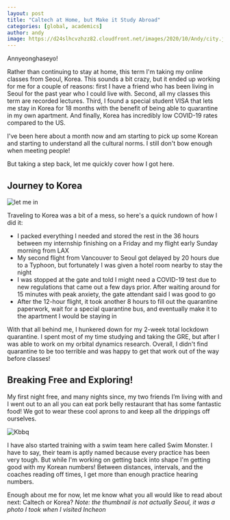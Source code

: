 ```yaml
---
layout: post
title: "Caltech at Home, but Make it Study Abroad" 
categories: [global, academics]
author: andy
image: https://d24slhcvzhzz82.cloudfront.net/images/2020/10/Andy/city.jpg
---
```



Annyeonghaseyo! 

Rather than continuing to stay at home, this term I'm taking my online classes from Seoul, Korea. This sounds a bit crazy, but it ended up working for me for a couple of reasons: first I have a friend who has been living in Seoul for the past year who I could live with. Second, all my classes this term are recorded lectures. Third, I found a special student VISA that lets me stay in Korea for 18 months with the benefit of being able to quarantine in my own apartment. And finally, Korea has incredibly low COVID-19 rates compared to the US.  

I've been here about a month now and am starting to pick up some Korean and starting to understand all the cultural norms. I still don't bow enough when meeting people! 

But taking a step back, let me quickly cover how I got here. 

## Journey to Korea

![ let me in ](https://d24slhcvzhzz82.cloudfront.net/images/2020/10/Andy/let+me+in.png)

Traveling to Korea was a bit of a mess, so here's a quick rundown of how I did it:
* I packed everything I needed and stored the rest in the 36 hours between my internship finishing on a Friday and my flight early Sunday morning from LAX
* My second flight from Vancouver to Seoul got delayed by 20 hours due to a Typhoon, but fortunately I was given a hotel room nearby to stay the night
* I was stopped at the gate and told I might need a COVID-19  test due to new regulations that came out a few days prior. After waiting around for 15 minutes with peak anxiety, the gate attendant said I was good to go
* After the 12-hour flight, it took another 8 hours to fill out the quarantine paperwork, wait for a special quarantine bus, and eventually make it to the apartment I would be staying in

With that all behind me, I hunkered down  for my 2-week total lockdown quarantine. I spent most of my time studying and taking the GRE, but after I was able to work on my orbital dynamics research. Overall, I didn't find quarantine to be too terrible and was happy to get that work out of the way before classes!

## Breaking Free and Exploring!

My first night free, and many nights since, my two friends I’m living with and I went out to an all you can eat pork belly restaurant that has some fantastic food! We got to wear these cool aprons to and keep all the drippings off ourselves. 

![ Kbbq ](https://d24slhcvzhzz82.cloudfront.net/images/2020/10/Andy/food.jpg)

I have also started training with a swim team here called Swim Monster. I have to say, their team is aptly named because every practice has been very tough. But while I'm working on getting back into shape I'm getting good with my Korean numbers! Between distances, intervals, and the coaches reading off times, I get more than enough practice hearing numbers. 
 
Enough about me for now, let me know what you all would like to read about next: Caltech or Korea? 
*Note: the thumbnail is not actually Seoul, it was a photo I took when I visited Incheon*
